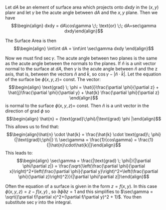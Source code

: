 Let $dA$ be an element of surface area which projects onto $dxdy$ in the $(x,y)$ planr and let $\gamma$ be the acute angle between $dA$ and the $x,y$ plane. Then we have $$\begin{align} dxdy = dA\cos\gamma \;\; \text{or} \;\; dA=sec\gamma dxdy\end{align}$$ 

The Surface Area is then $$\begin{align} \int\int dA = \int\int \sec\gamma dxdy \end{align}$$

Now we must find $\sec\gamma$. The acute angle between two planes is the same as the acute angle between the normals to the planes. If $\hat{n}$ is a unit vector normal to the surface at $dA$, then $\gamma$ is the acute angle between $\hat{n}$ and the z axis, that is, between the vectors $\hat{n}$ and $\hat{k}$, so $\cos\gamma - |\hat{n} \cdot \hat{k}$|. Let the equation of the surface be $\phi(x,y,z)=$ const. The vector: $$\begin{align} \text{grad} \; \phi = \hat{i}\frac{\partial \phi}{\partial z} + \hat{j}\frac{\partial \phi}{\partial y} + \hat{k} \frac{\partial \phi}{\partial z} \end{align}$$ is normal to the surface  $\phi(x,y,z)=$ const. Then $\hat{n}$ is a unit vector in the direction of grad $\phi$ so $$\begin{align} \hat{n} = (\text{grad}\;\phi)/|\text{grad} \phi |\end{align}$$
This allows us to find that: 
$$\begin{align}\hat{n} \cdot \hat{k} = \frac{\hat{k} \cdot \text{grad}\; \phi}{|\text{grad}\;\phi|} \\ \sec\gamma = \frac{1}{cos\gamma} = \frac{1}{|\hat{n}\cdot\hat{k}|}\end{align}$$
This leads to:
$$\begin{align} \sec\gamma = \frac{|\text{grad} \; \phi|}{|\partial \phi/\partial z|} = \frac{\sqrt{\left(\frac{\partial \phi}{\partial x}\right)^2+\left(\frac{\partial \phi}{\partial y}\right)^2+\left(\frac{\partial \phi}{\partial z}\right)^2}}{|\partial \phi/\partial z|}\end{align}$$

Often the equation of a surface is given in the form $z=f(x,y)$. In this case $\phi(x,y,z) = z -f(x,y)$ , so $\partial \phi \partial z=1$ and this simplifies to $\sec\gamma = \sqrt{(\partial f/\partial x)^2+(\partial f/\partial y)^2 + 1}$. You then substitute $\sec\gamma$ into the integral.